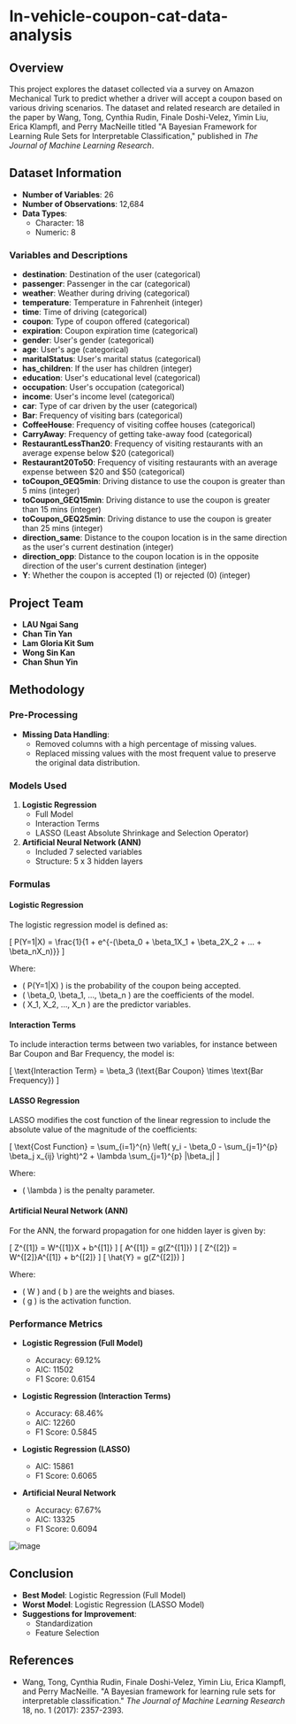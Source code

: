 # In-vehicle-coupon-cat-data-analysis

## Overview

This project explores the dataset collected via a survey on Amazon Mechanical Turk to predict whether a driver will accept a coupon based on various driving scenarios. The dataset and related research are detailed in the paper by Wang, Tong, Cynthia Rudin, Finale Doshi-Velez, Yimin Liu, Erica Klampfl, and Perry MacNeille titled "A Bayesian Framework for Learning Rule Sets for Interpretable Classification," published in *The Journal of Machine Learning Research*.

## Dataset Information

- **Number of Variables**: 26
- **Number of Observations**: 12,684
- **Data Types**:
  - Character: 18
  - Numeric: 8

### Variables and Descriptions

- **destination**: Destination of the user (categorical)
- **passenger**: Passenger in the car (categorical)
- **weather**: Weather during driving (categorical)
- **temperature**: Temperature in Fahrenheit (integer)
- **time**: Time of driving (categorical)
- **coupon**: Type of coupon offered (categorical)
- **expiration**: Coupon expiration time (categorical)
- **gender**: User's gender (categorical)
- **age**: User's age (categorical)
- **maritalStatus**: User's marital status (categorical)
- **has_children**: If the user has children (integer)
- **education**: User's educational level (categorical)
- **occupation**: User's occupation (categorical)
- **income**: User's income level (categorical)
- **car**: Type of car driven by the user (categorical)
- **Bar**: Frequency of visiting bars (categorical)
- **CoffeeHouse**: Frequency of visiting coffee houses (categorical)
- **CarryAway**: Frequency of getting take-away food (categorical)
- **RestaurantLessThan20**: Frequency of visiting restaurants with an average expense below $20 (categorical)
- **Restaurant20To50**: Frequency of visiting restaurants with an average expense between $20 and $50 (categorical)
- **toCoupon_GEQ5min**: Driving distance to use the coupon is greater than 5 mins (integer)
- **toCoupon_GEQ15min**: Driving distance to use the coupon is greater than 15 mins (integer)
- **toCoupon_GEQ25min**: Driving distance to use the coupon is greater than 25 mins (integer)
- **direction_same**: Distance to the coupon location is in the same direction as the user's current destination (integer)
- **direction_opp**: Distance to the coupon location is in the opposite direction of the user's current destination (integer)
- **Y**: Whether the coupon is accepted (1) or rejected (0) (integer)

## Project Team

- **LAU Ngai Sang**
- **Chan Tin Yan**
- **Lam Gloria Kit Sum**
- **Wong Sin Kan**
- **Chan Shun Yin**

## Methodology

### Pre-Processing

- **Missing Data Handling**:
  - Removed columns with a high percentage of missing values.
  - Replaced missing values with the most frequent value to preserve the original data distribution.
  
### Models Used

1. **Logistic Regression**
   - Full Model
   - Interaction Terms
   - LASSO (Least Absolute Shrinkage and Selection Operator)
2. **Artificial Neural Network (ANN)**
   - Included 7 selected variables
   - Structure: 5 x 3 hidden layers

### Formulas

#### Logistic Regression
The logistic regression model is defined as:

\[ P(Y=1|X) = \frac{1}{1 + e^{-(\beta_0 + \beta_1X_1 + \beta_2X_2 + ... + \beta_nX_n)}} \]

Where:
- \( P(Y=1|X) \) is the probability of the coupon being accepted.
- \( \beta_0, \beta_1, ..., \beta_n \) are the coefficients of the model.
- \( X_1, X_2, ..., X_n \) are the predictor variables.

#### Interaction Terms
To include interaction terms between two variables, for instance between Bar Coupon and Bar Frequency, the model is:

\[ \text{Interaction Term} = \beta_3 (\text{Bar Coupon} \times \text{Bar Frequency}) \]

#### LASSO Regression
LASSO modifies the cost function of the linear regression to include the absolute value of the magnitude of the coefficients:

\[ \text{Cost Function} = \sum_{i=1}^{n} \left( y_i - \beta_0 - \sum_{j=1}^{p} \beta_j x_{ij} \right)^2 + \lambda \sum_{j=1}^{p} |\beta_j| \]

Where:
- \( \lambda \) is the penalty parameter.

#### Artificial Neural Network (ANN)
For the ANN, the forward propagation for one hidden layer is given by:

\[ Z^{[1]} = W^{[1]}X + b^{[1]} \]
\[ A^{[1]} = g(Z^{[1]}) \]
\[ Z^{[2]} = W^{[2]}A^{[1]} + b^{[2]} \]
\[ \hat{Y} = g(Z^{[2]}) \]

Where:
- \( W \) and \( b \) are the weights and biases.
- \( g \) is the activation function.

### Performance Metrics

- **Logistic Regression (Full Model)**
  - Accuracy: 69.12%
  - AIC: 11502
  - F1 Score: 0.6154

- **Logistic Regression (Interaction Terms)**
  - Accuracy: 68.46%
  - AIC: 12260
  - F1 Score: 0.5845

- **Logistic Regression (LASSO)**
  - AIC: 15861
  - F1 Score: 0.6065

- **Artificial Neural Network**
  - Accuracy: 67.67%
  - AIC: 13325
  - F1 Score: 0.6094

![image](https://github.com/user-attachments/assets/e53ed775-401d-45c4-a808-9bf3ada78efe)

## Conclusion

- **Best Model**: Logistic Regression (Full Model)
- **Worst Model**: Logistic Regression (LASSO Model)
- **Suggestions for Improvement**: 
  - Standardization
  - Feature Selection

## References

- Wang, Tong, Cynthia Rudin, Finale Doshi-Velez, Yimin Liu, Erica Klampfl, and Perry MacNeille. "A Bayesian framework for learning rule sets for interpretable classification." *The Journal of Machine Learning Research* 18, no. 1 (2017): 2357-2393.
